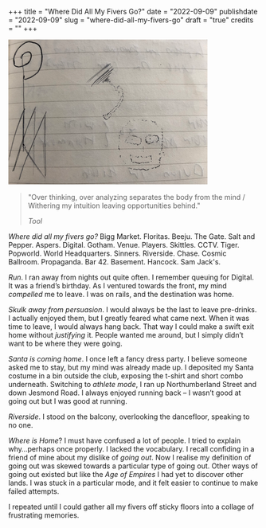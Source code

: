 +++
title = "Where Did All My Fivers Go?"
date = "2022-09-09"
publishdate = "2022-09-09"
slug = "where-did-all-my-fivers-go"
draft = "true"
credits = ""
+++


![Notebook with doodles, including the outline of a face](where_did_all_my_fivers_go.png)

> "Over thinking, over analyzing separates the body from the mind / 
> Withering my intuition leaving opportunities behind."
>
> *Tool*

*Where did all my fivers go?* Bigg Market. Floritas. Beeju. The Gate. Salt and Pepper. Aspers. Digital. Gotham. Venue. Players. Skittles. CCTV. Tiger. Popworld. World Headquarters. Sinners. Riverside. Chase. Cosmic Ballroom. Propaganda. Bar 42. Basement. Hancock. Sam Jack's.

*Run*. I ran away from nights out quite often. I remember queuing for Digital. It was a friend’s birthday. As I ventured towards the front, my mind *compelled* me to leave. I was on rails, and the destination was home.

*Skulk away from persuasion*. I would always be the last to leave pre-drinks. I actually enjoyed them, but I greatly feared what came next. When it was time to leave, I would always hang back. That way I could make a swift exit home without *justifying* it. People wanted me around, but I simply didn’t want to be where they were going.

*Santa is coming home*. I once left a fancy dress party. I believe someone asked me to stay, but my mind was already made up. I deposited my Santa costume in a bin outside the club, exposing the t-shirt and short combo underneath. Switching to *athlete mode*, I ran up Northumberland Street and down Jesmond Road. I always enjoyed running back – I wasn’t good at going out but I was good at running.

*Riverside*. I stood on the balcony, overlooking the dancefloor, speaking to no one.  

*Where is <!--Mark--> Home*? I must have confused a lot of people. I tried to explain why…perhaps once properly. I lacked the vocabulary. I recall confiding in a friend of mine about my dislike of *going out*. Now I realise my definition of going out was skewed towards a particular type of going out. Other ways of going out existed but like the *Age of Empires* I had yet to discover other lands. I was stuck in a particular mode, and it felt easier to continue to make failed attempts.

I repeated until I could gather all my fivers off sticky floors into a collage of frustrating memories.
